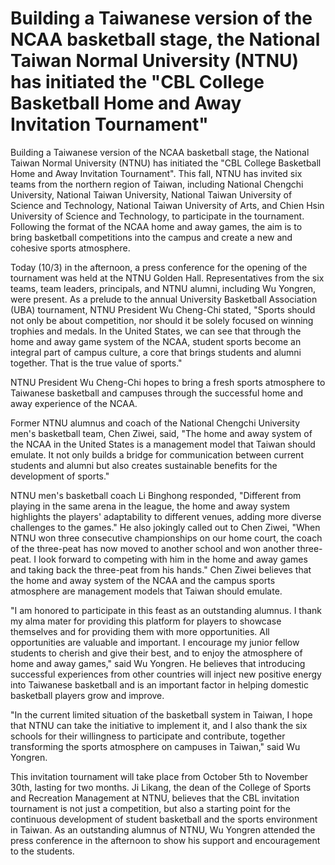 # Building a Taiwanese version of the NCAA basketball stage, the National Taiwan Normal University (NTNU) has initiated the "CBL College Basketball Home and Away Invitation Tournament" 
 Building a Taiwanese version of the NCAA basketball stage, the National Taiwan Normal University (NTNU) has initiated the "CBL College Basketball Home and Away Invitation Tournament". This fall, NTNU has invited six teams from the northern region of Taiwan, including National Chengchi University, National Taiwan University, National Taiwan University of Science and Technology, National Taiwan University of Arts, and Chien Hsin University of Science and Technology, to participate in the tournament. Following the format of the NCAA home and away games, the aim is to bring basketball competitions into the campus and create a new and cohesive sports atmosphere.

Today (10/3) in the afternoon, a press conference for the opening of the tournament was held at the NTNU Golden Hall. Representatives from the six teams, team leaders, principals, and NTNU alumni, including Wu Yongren, were present. As a prelude to the annual University Basketball Association (UBA) tournament, NTNU President Wu Cheng-Chi stated, "Sports should not only be about competition, nor should it be solely focused on winning trophies and medals. In the United States, we can see that through the home and away game system of the NCAA, student sports become an integral part of campus culture, a core that brings students and alumni together. That is the true value of sports."

NTNU President Wu Cheng-Chi hopes to bring a fresh sports atmosphere to Taiwanese basketball and campuses through the successful home and away experience of the NCAA.

Former NTNU alumnus and coach of the National Chengchi University men's basketball team, Chen Ziwei, said, "The home and away system of the NCAA in the United States is a management model that Taiwan should emulate. It not only builds a bridge for communication between current students and alumni but also creates sustainable benefits for the development of sports."

NTNU men's basketball coach Li Binghong responded, "Different from playing in the same arena in the league, the home and away system highlights the players' adaptability to different venues, adding more diverse challenges to the games." He also jokingly called out to Chen Ziwei, "When NTNU won three consecutive championships on our home court, the coach of the three-peat has now moved to another school and won another three-peat. I look forward to competing with him in the home and away games and taking back the three-peat from his hands." Chen Ziwei believes that the home and away system of the NCAA and the campus sports atmosphere are management models that Taiwan should emulate.

"I am honored to participate in this feast as an outstanding alumnus. I thank my alma mater for providing this platform for players to showcase themselves and for providing them with more opportunities. All opportunities are valuable and important. I encourage my junior fellow students to cherish and give their best, and to enjoy the atmosphere of home and away games," said Wu Yongren. He believes that introducing successful experiences from other countries will inject new positive energy into Taiwanese basketball and is an important factor in helping domestic basketball players grow and improve.

"In the current limited situation of the basketball system in Taiwan, I hope that NTNU can take the initiative to implement it, and I also thank the six schools for their willingness to participate and contribute, together transforming the sports atmosphere on campuses in Taiwan," said Wu Yongren. 

This invitation tournament will take place from October 5th to November 30th, lasting for two months. Ji Likang, the dean of the College of Sports and Recreation Management at NTNU, believes that the CBL invitation tournament is not just a competition, but also a starting point for the continuous development of student basketball and the sports environment in Taiwan. As an outstanding alumnus of NTNU, Wu Yongren attended the press conference in the afternoon to show his support and encouragement to the students.